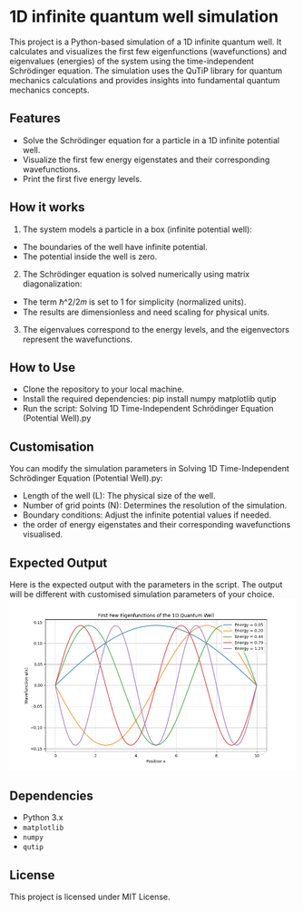 # 1D infinite quantum well simulation
This project is a Python-based simulation of a 1D infinite quantum well. It calculates and visualizes the first few eigenfunctions (wavefunctions) and eigenvalues (energies) of the system using the time-independent Schrödinger equation. The simulation uses the QuTiP library for quantum mechanics calculations and provides insights into fundamental quantum mechanics concepts.

## Features

- Solve the Schrödinger equation for a particle in a 1D infinite potential well.
- Visualize the first few energy eigenstates and their corresponding wavefunctions.
- Print the first five energy levels.

## How it works

1. The system models a particle in a box (infinite potential well):
- The boundaries of the well have infinite potential.
- The potential inside the well is zero.
2. The Schrödinger equation is solved numerically using matrix diagonalization:
- The term ℏ^2/2𝑚 is set to 1 for simplicity (normalized units).
- The results are dimensionless and need scaling for physical units.
3. The eigenvalues correspond to the energy levels, and the eigenvectors represent the wavefunctions.

## How to Use

- Clone the repository to your local machine.
- Install the required dependencies: pip install numpy matplotlib qutip
- Run the script: Solving 1D Time-Independent Schrödinger Equation (Potential Well).py

## Customisation
You can modify the simulation parameters in Solving 1D Time-Independent Schrödinger Equation (Potential Well).py:
- Length of the well (L): The physical size of the well.
- Number of grid points (N): Determines the resolution of the simulation.
- Boundary conditions: Adjust the infinite potential values if needed.
- the order of energy eigenstates and their corresponding wavefunctions visualised.

## Expected Output

Here is the expected output with the parameters in the script. The output will be different with customised simulation parameters of your choice.
![wavefunctions visualised (expected output)](wavefunctions%20visualised%20(expected%20output).png) 

## Dependencies
- Python 3.x
- `matplotlib`
- `numpy`
- `qutip`

## License
This project is licensed under MIT License.
